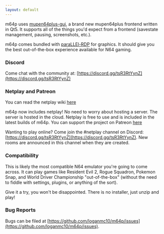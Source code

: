 ```yaml
---
layout: default
---
```


m64p uses [mupen64plus-gui](https://github.com/m64p/mupen64plus-gui), a brand new mupen64plus frontend written in Qt5. It supports all of the things you'd expect from a frontend (savestate management, pausing, screenshots, etc.).

m64p comes bundled with [paraLLEl-RDP](https://github.com/Themaister/parallel-rdp) for graphics. It should give you the best out-of-the-box experience available for N64 gaming.

### Discord ###

Come chat with the community at: [https://discord.gg/tsR3RtYynZ](https://discord.gg/tsR3RtYynZ)

### Netplay and Patreon ###

You can read the netplay wiki [here](https://github.com/loganmc10/m64p/wiki/Netplay-Guide)

m64p now includes netplay! No need to worry about hosting a server. The server is hosted in the cloud. Netplay is free to use and is included in the latest builds of m64p. You can support the project on Patreon [here](https://www.patreon.com/m64p)

Wanting to play online? Come join the #netplay channel on Discord: [https://discord.gg/tsR3RtYynZ](https://discord.gg/tsR3RtYynZ). New rooms are announced in this channel when they are created.

### Compatibility ###

This is likely the most compatible N64 emulator you're going to come across. It can play games like Resident Evil 2, Rogue Squadron, Pokemon Snap, and World Driver Championship "out-of-the-box" (without the need to fiddle with settings, plugins, or anything of the sort).

Give it a try, you won't be disappointed. There is no installer, just unzip and play!

### Bug Reports ###

Bugs can be filed at [https://github.com/loganmc10/m64p/issues](https://github.com/loganmc10/m64p/issues).
